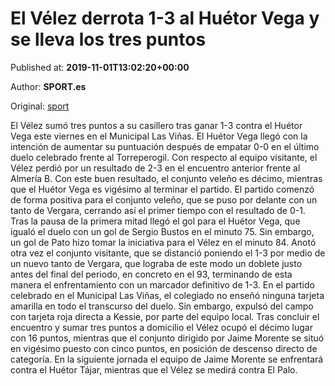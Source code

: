
# El Vélez derrota 1-3 al Huétor Vega y se lleva los tres puntos

Published at: **2019-11-01T13:02:20+00:00**

Author: **SPORT.es**

Original: [sport](https://www.sport.es/es/noticias/tercera-division/el-velez-derrota-1-3-al-huetor-vega-y-se-lleva-los-tres-puntos-7710291)

El Vélez sumó tres puntos a su casillero tras ganar 1-3 contra el Huétor Vega este viernes en el Municipal Las Viñas. El Huétor Vega llegó con la intención de aumentar su puntuación después de empatar 0-0 en el último duelo celebrado frente al Torreperogil. Con respecto al equipo visitante, el Vélez perdió por un resultado de 2-3 en el encuentro anterior frente al Almería B. Con este buen resultado, el conjunto veleño es décimo, mientras que el Huétor Vega es vigésimo al terminar el partido.
El partido comenzó de forma positiva para el conjunto veleño, que se puso por delante con un tanto de Vergara, cerrando así el primer tiempo con el resultado de 0-1.
Tras la pausa de la primera mitad llegó el gol para el Huétor Vega, que igualó el duelo con un gol de Sergio Bustos en el minuto 75. Sin embargo, un gol de Pato hizo tomar la iniciativa para el Vélez en el minuto 84. Anotó otra vez el conjunto visitante, que se distanció poniendo el 1-3 por medio de un nuevo tanto de Vergara, que lograba de este modo un doblete justo antes del final del periodo, en concreto en el 93, terminando de esta manera el enfrentamiento con un marcador definitivo de 1-3.
En el partido celebrado en el Municipal Las Viñas, el colegiado no enseñó ninguna tarjeta amarilla en todo el transcurso del duelo. Sin embargo, expulsó del campo con tarjeta roja directa a Kessie, por parte del equipo local.
Tras concluir el encuentro y sumar tres puntos a domicilio el Vélez ocupó el décimo lugar con 16 puntos, mientras que el conjunto dirigido por Jaime Morente se situó en vigésimo puesto con cinco puntos, en posición de descenso directo de categoría.
En la siguiente jornada el equipo de Jaime Morente se enfrentará contra el Huétor Tájar, mientras que el Vélez se medirá contra El Palo.
